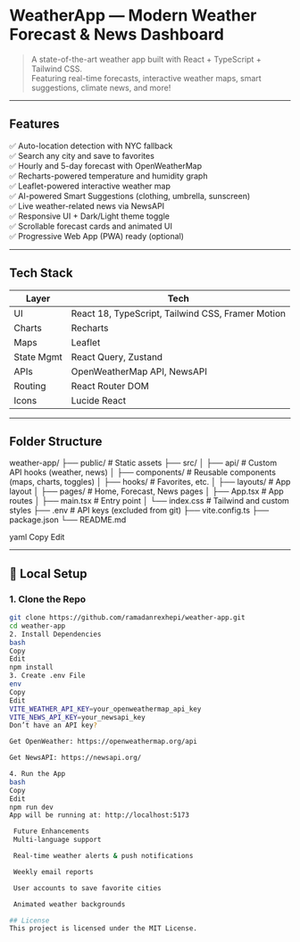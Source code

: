 # WeatherApp — Modern Weather Forecast & News Dashboard

> A state-of-the-art weather app built with React + TypeScript + Tailwind CSS.  
> Featuring real-time forecasts, interactive weather maps, smart suggestions, climate news, and more!

---


## Features

✅ Auto-location detection with NYC fallback  
✅ Search any city and save to favorites  
✅ Hourly and 5-day forecast with OpenWeatherMap  
✅ Recharts-powered temperature and humidity graph  
✅ Leaflet-powered interactive weather map  
✅ AI-powered Smart Suggestions (clothing, umbrella, sunscreen)  
✅ Live weather-related news via NewsAPI  
✅ Responsive UI + Dark/Light theme toggle  
✅ Scrollable forecast cards and animated UI  
✅ Progressive Web App (PWA) ready (optional)

---

## Tech Stack

| Layer       | Tech                                               |
|-------------|----------------------------------------------------|
| UI          | React 18, TypeScript, Tailwind CSS, Framer Motion |
| Charts      | Recharts                                           |
| Maps        | Leaflet                                            |
| State Mgmt  | React Query, Zustand                               |
| APIs        | OpenWeatherMap API, NewsAPI                        |
| Routing     | React Router DOM                                   |
| Icons       | Lucide React                                       |

---

## Folder Structure

weather-app/
├── public/ # Static assets
├── src/
│ ├── api/ # Custom API hooks (weather, news)
│ ├── components/ # Reusable components (maps, charts, toggles)
│ ├── hooks/ # Favorites, etc.
│ ├── layouts/ # App layout
│ ├── pages/ # Home, Forecast, News pages
│ ├── App.tsx # App routes
│ ├── main.tsx # Entry point
│ └── index.css # Tailwind and custom styles
├── .env # API keys (excluded from git)
├── vite.config.ts
├── package.json
└── README.md

yaml
Copy
Edit

---

## 🧪 Local Setup

### 1. Clone the Repo

```bash
git clone https://github.com/ramadanrexhepi/weather-app.git
cd weather-app
2. Install Dependencies
bash
Copy
Edit
npm install
3. Create .env File
env
Copy
Edit
VITE_WEATHER_API_KEY=your_openweathermap_api_key
VITE_NEWS_API_KEY=your_newsapi_key
Don’t have an API key?

Get OpenWeather: https://openweathermap.org/api

Get NewsAPI: https://newsapi.org/

4. Run the App
bash
Copy
Edit
npm run dev
App will be running at: http://localhost:5173

 Future Enhancements
 Multi-language support

 Real-time weather alerts & push notifications

 Weekly email reports

 User accounts to save favorite cities

 Animated weather backgrounds

## License
This project is licensed under the MIT License.


